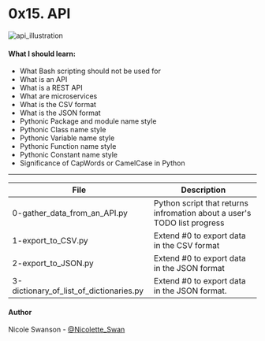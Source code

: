 # 0x15. API
![api_illustration](https://myventurepad.com/wp-content/uploads/2018/08/rest-api.jpg)
#### What I should learn:
- What Bash scripting should not be used for
- What is an API
- What is a REST API
- What are microservices
- What is the CSV format
- What is the JSON format
- Pythonic Package and module name style
- Pythonic Class name style
- Pythonic Variable name style
- Pythonic Function name style
- Pythonic Constant name style
- Significance of CapWords or CamelCase in Python

---
File | Description
-----|------------
0-gather\_data\_from\_an\_API.py | Python script that returns infromation about a user's TODO list progress
1-export\_to\_CSV.py | Extend #0 to export data in the CSV format
2-export\_to\_JSON.py | Extend #0 to export data in the JSON format
3-dictionary\_of\_list\_of\_dictionaries.py | Extend #0 to export data in the JSON format.

#### Author
Nicole Swanson - [@Nicolette_Swan](https://twitter.com/Nicolette_Swan)
